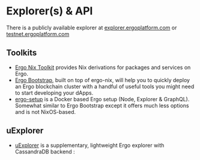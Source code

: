 # Explorer(s) & API

There is a publicly available explorer at [explorer.ergoplatform.com](https://explorer.ergoplatform.com/) or [testnet.ergoplatform.com](https://testnet.ergoplatform.com/)


## Toolkits

- [Ergo Nix Toolkit](https://github.com/ergoplatform/ergo-nix) provides Nix derivations for packages and services on Ergo.
- [Ergo Bootstrap](https://github.com/ergoplatform/ergo-bootstrap), built on top of ergo-nix, will help you to quickly deploy an Ergo blockchain cluster with a handful of useful tools you might need to start developing your dApps.
- [ergo-setup](https://github.com/abchrisxyz/ergo-setup) is a Docker based Ergo setup (Node, Explorer & GraphQL). Somewhat similar to Ergo Bootstrap except it offers much less options and is not NixOS-based.


## uExplorer

- [uExplorer](https://github.com/pragmaxim/ergo-uexplorer/) is a supplementary, lightweight Ergo explorer with CassandraDB backend :
